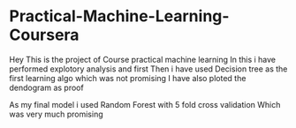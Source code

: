 # Practical-Machine-Learning-Coursera
Hey
This is the project of Course practical machine learning 
In this i have performed explotory analysis and first 
Then i have used Decision tree as the first learning algo which was not promising
I have also ploted the dendogram as proof
 
As my final model i used Random Forest with 5 fold cross validation
Which was very much promising
